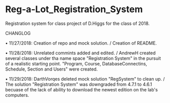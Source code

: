 # Reg-a-Lot_Registration_System
Registration system for class project of D.Higgs for the class of 2018. 

CHANGLOG

• 11/27/2018: Creation of repo and mock solution. / Creation of README.

• 11/28/2018: Unrelated commints added and edited. / AndrewH created several classes under tha name space "Registration System" in the pursuit of a realistic starting point. "Program, Course, DatabaseConnectins, Schedule, Section and Users" were created.

• 11/29/2018: DarthVorqes deleted mock solution "RegSystem" to clean up. / The solution "Registration System" was downgraded from 4.7.1 to 4.6.1 becuase of the lack of ability to download the newest edition on the lab's computers.

